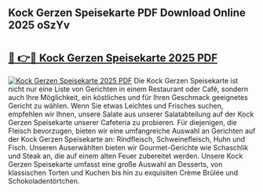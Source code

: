 ## Kock Gerzen Speisekarte PDF Download Online 2025 oSzYv

# <h2><a href="http://gcbqsy.nevu.top/?p=Kock+Gerzen+Speisekarte">🔗 👉🔴 Kock Gerzen Speisekarte 2025 PDF</a></h2>

[![Kock Gerzen Speisekarte 2025 PDF](https://i.imgur.com/dBaPXMq.png)](http://gcbqsy.nevu.top/?p=Kock+Gerzen+Speisekarte)
Die Kock Gerzen Speisekarte ist nicht nur eine Liste von Gerichten in einem Restaurant oder Café, sondern auch Ihre Möglichkeit, ein köstliches und für Ihren Geschmack geeignetes Gericht zu wählen. Wenn Sie etwas Leichtes und Frisches suchen, empfehlen wir Ihnen, unsere Salate aus unserer Salatabteilung auf der Kock Gerzen Speisekarte unserer Cafeteria zu probieren. Für diejenigen, die Fleisch bevorzugen, bieten wir eine umfangreiche Auswahl an Gerichten auf der Kock Gerzen Speisekarte an: Rindfleisch, Schweinefleisch, Huhn und Fisch. Unseren Auserwählten bieten wir Gourmet-Gerichte wie Schaschlik und Steak an, die auf einem alten Feuer zubereitet werden. Unsere Kock Gerzen Speisekarte umfasst eine große Auswahl an Desserts, von klassischen Torten und Kuchen bis hin zu exquisiten Crème Brûlée und Schokoladentörtchen.
